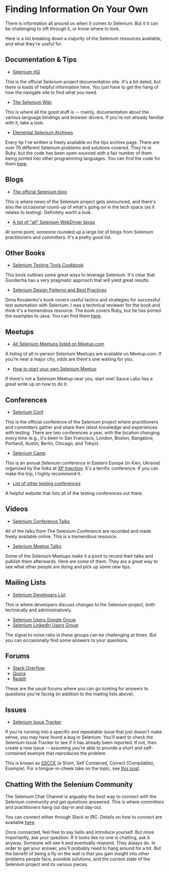 # Finding Information On Your Own

There is information all around us when it comes to Selenium. But it it can be challenging to sift through it, or know where to look.

Here is a list breaking down a majority of the Selenium resources available, and what they're useful for.

## Documentation & Tips

+ [Selenium HQ](http://bit.ly/se-info-1)

This is the official Selenium project documentation site. It's a bit dated, but there is loads of helpful information here. You just have to get the hang of how the navigate site to find what you need.

+ [The Selenium Wiki](http://bit.ly/se-info-29)

This is where all the good stuff is -- mainly, documentation about the various language bindings and browser drivers. If you're not already familiar with it, take a look.

+ [Elemental Selenium Archives](http://bit.ly/se-info-3)

Every tip I've written is freely available on the tips archive page. There are over 70 different Selenium problems and solutions covered. They're in Ruby, but the code has been open-sourced with a fair number of them being ported into other programming languages. You can find the code for them [here](https://github.com/tourdedave/elemental-selenium-tips).

## Blogs

+ [The official Selenium blog](http://bit.ly/se-info-4)

This is where news of the Selenium project gets announced, and there's also the occasional round-up of what's going on in the tech space (as it relates to testing). Definitely worth a look.

+ [A list of "all" Selenium WebDriver blogs](http://bit.ly/se-info-5)

At some point, someone rounded up a large list of blogs from Selenium practitioners and committers. It's a pretty good list.

## Other Books

+ [Selenium Testing Tools Cookbook](http://bit.ly/se-info-18)

This book outlines some great ways to leverage Selenium. It's clear that Gundecha has a very pragmatic approach that will yield great results.

+ [Selenium Design Patterns and Best Practices](http://bit.ly/se-info-21)

Dima Kovalenko's book covers useful tactics and strategies for successful test automation with Selenium. I was a technical reviewer for the book and think it's a tremendous resource. The book covers Ruby, but he has ported the examples to Java. You can find them [here](https://github.com/dimacus/SeleniumBestPracticesBook).

## Meetups

+ [All Selenium Meetups listed on Meetup.com](http://bit.ly/se-info-13)

A listing of all in-person Selenium Meetups are available on Meetup.com. If you're near a major city, odds are there's one waiting for you.

+ [How to start your own Selenium Meetup](https://saucelabs.com/blog/so-you-want-to-start-a-selenium-meetup-group-now-what)

If there's not a Selenium Meetup near you, start one! Sauce Labs has a great write up on how to do it.

## Conferences

+ [Selenium Conf](http://seleniumconf.com/)

This is the official conference of the Selenium project where practitioners and committers gather and share their latest knowledge and experiences with testing. There are two conferences a year, with the location changing every time (e.g., it's been in San Francisco, London, Boston, Bangalore, Portland, Austin, Berlin, Chicago, and Tokyo).

+ [Selenium Camp](http://seleniumcamp.com/)

This is an annual Selenium conference in Eastern Europe (in Kiev, Ukraine) organized by the folks at [XP Injection](http://xpinjection.com/). It's a terrific conference. If you can make the trip, I highly recommend it.

+ [List of other testing conferences](http://testingconferences.org/)

A helpful website that lists all of the testing conferences out there.

## Videos

+ [Selenium Conference Talks](http://bit.ly/se-info-15)

All of the talks from The Selenium Conference are recorded and made freely available online. This is a tremendous resource.

+ [Selenium Meetup Talks](http://bit.ly/se-info-16)

Some of the Selenium Meetups make it a point to record their talks and publish them afterwards. Here are some of them. They are a great way to see what other people are doing and pick up some new tips.

## Mailing Lists

+ [Selenium Developers List](https://groups.google.com/forum/#!forum/selenium-developers)

This is where developers discuss changes to the Selenium project, both technically and administratively.

+ [Selenium Users Google Group](https://groups.google.com/forum/?fromgroups#!forum/selenium-users)
+ [Selenium LinkedIn Users Group](https://www.linkedin.com/groups/961927/)

The signal to noise ratio in these groups can be challenging at times. But you can occasionally find some answers to your questions.

## Forums

+ [Stack Overflow](http://stackoverflow.com/questions/tagged/selenium)
+ [Quora](http://www.quora.com/Selenium-testing-framework)
+ [Reddit](http://reddit.com/r/selenium)

These are the usual forums where you can go looking for answers to questions you're facing (in addition to the mailing lists above).

## Issues

+ [Selenium Issue Tracker](https://github.com/seleniumhq/selenium/issues)

If you're running into a specific and repeatable issue that just doesn't make sense, you may have found a bug in Selenium. You'll want to check the Selenium Issue Tracker to see if it has already been reported. If not, then create a new issue -- assuming you're able to provide a short and self-contained example that reproduces the problem.

This is known as [SSCCE](http://sscce.org) (a Short, Self Contained, Correct (Compilable), Example). For a tongue-in-cheek take on the topic, see [this post](http://jimevansmusic.blogspot.com/2012/12/not-providing-html-page-is-bogus.html).

## Chatting With the Selenium Community

The Selenium Chat Channel is arguably the best way to connect with the Selenium community and get questions answered. This is where committers and practitioners hang out day-in and day-out.

You can connect either through Slack or IRC. Details on how to connect are available [here](http://elementalselenium.com/tips/20-irc-chat).

Once connected, feel free to say hello and introduce yourself. But more importantly, ask your question. If it looks like no one is chatting, ask it anyway. Someone will see it and eventually respond. They always do. In order to get your answer, you'll probably need to hang around for a bit. But the benefit of being a fly on the wall is that you gain insight into other problems people face, possible solutions, and the current state of the Selenium project and its various pieces.
